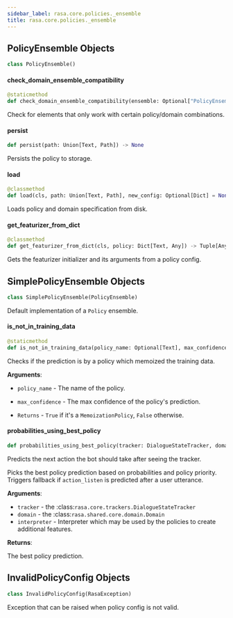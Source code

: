 ```yaml
---
sidebar_label: rasa.core.policies._ensemble
title: rasa.core.policies._ensemble
---
```

## PolicyEnsemble Objects

```python
class PolicyEnsemble()
```

#### check\_domain\_ensemble\_compatibility

```python
@staticmethod
def check_domain_ensemble_compatibility(ensemble: Optional["PolicyEnsemble"], domain: Optional[Domain]) -> None
```

Check for elements that only work with certain policy/domain combinations.

#### persist

```python
def persist(path: Union[Text, Path]) -> None
```

Persists the policy to storage.

#### load

```python
@classmethod
def load(cls, path: Union[Text, Path], new_config: Optional[Dict] = None, finetuning_epoch_fraction: float = 1.0) -> "PolicyEnsemble"
```

Loads policy and domain specification from disk.

#### get\_featurizer\_from\_dict

```python
@classmethod
def get_featurizer_from_dict(cls, policy: Dict[Text, Any]) -> Tuple[Any, Any]
```

Gets the featurizer initializer and its arguments from a policy config.

## SimplePolicyEnsemble Objects

```python
class SimplePolicyEnsemble(PolicyEnsemble)
```

Default implementation of a `Policy` ensemble.

#### is\_not\_in\_training\_data

```python
@staticmethod
def is_not_in_training_data(policy_name: Optional[Text], max_confidence: Optional[float] = None) -> bool
```

Checks if the prediction is by a policy which memoized the training data.

**Arguments**:

- `policy_name` - The name of the policy.
- `max_confidence` - The max confidence of the policy&#x27;s prediction.
  
- `Returns` - `True` if it&#x27;s a `MemoizationPolicy`, `False` otherwise.

#### probabilities\_using\_best\_policy

```python
def probabilities_using_best_policy(tracker: DialogueStateTracker, domain: Domain, interpreter: NaturalLanguageInterpreter, **kwargs: Any, ,) -> PolicyPrediction
```

Predicts the next action the bot should take after seeing the tracker.

Picks the best policy prediction based on probabilities and policy priority.
Triggers fallback if `action_listen` is predicted after a user utterance.

**Arguments**:

- `tracker` - the :class:`rasa.core.trackers.DialogueStateTracker`
- `domain` - the :class:`rasa.shared.core.domain.Domain`
- `interpreter` - Interpreter which may be used by the policies to create
  additional features.
  

**Returns**:

  The best policy prediction.

## InvalidPolicyConfig Objects

```python
class InvalidPolicyConfig(RasaException)
```

Exception that can be raised when policy config is not valid.

